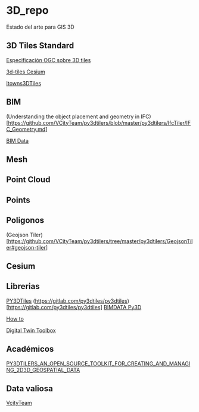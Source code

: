 # 3D_repo
Estado del arte para GIS 3D

## 3D Tiles Standard
[Especificación OGC sobre 3D tiles](https://docs.ogc.org/cs/22-025r4/22-025r4.html#toc12)

[3d-tiles Cesium](https://github.com/CesiumGS/3d-tiles)

[Itowns3DTiles](https://github.com/VCityTeam/UD-SV/blob/master/ImplementationKnowHow/iTowns3Dtiles.md)

## BIM
(Understanding the object placement and geometry in IFC)[https://github.com/VCityTeam/py3dtilers/blob/master/py3dtilers/IfcTiler/IFC_Geometry.md]

[BIM Data](https://developers.bimdata.io/viewer/#introduction)

## Mesh

## Point Cloud

## Points

## Poligonos
(Geojson Tiler)[https://github.com/VCityTeam/py3dtilers/tree/master/py3dtilers/GeojsonTiler#geojson-tiler]
## Cesium


## Librerias
[PY3DTiles](https://py3dtiles.org/)  (https://gitlab.com/py3dtiles/py3dtiles)[https://gitlab.com/py3dtiles/py3dtiles]
[BIMDATA Py3D](https://github.com/bimdata/py3dtiles)

[How to](https://github.com/VCityTeam/UD-SV/tree/master/ImplementationKnowHow)

[Digital Twin Toolbox](https://github.com/geosolutions-it/digital-twin-toolbox/wiki)



## Académicos
[PY3DTILERS_AN_OPEN_SOURCE_TOOLKIT_FOR_CREATING_AND_MANAGING_2D3D_GEOSPATIAL_DATA](https://www.researchgate.net/publication/364580688_PY3DTILERS_AN_OPEN_SOURCE_TOOLKIT_FOR_CREATING_AND_MANAGING_2D3D_GEOSPATIAL_DATA/fulltext/63533ec08d4484154a20ffec/PY3DTILERS-AN-OPEN-SOURCE-TOOLKIT-FOR-CREATING-AND-MANAGING-2D-3D-GEOSPATIAL-DATA.pdf?origin=publication_detail&_tp=eyJjb250ZXh0Ijp7ImZpcnN0UGFnZSI6InB1YmxpY2F0aW9uIiwicGFnZSI6InB1YmxpY2F0aW9uRG93bmxvYWQiLCJwcmV2aW91c1BhZ2UiOiJwdWJsaWNhdGlvbiJ9fQ&__cf_chl_tk=vNTeM066rAPAMzCKRg6uVG0zsVVj3vv.cKXRnBt1DGQ-1741260458-1.0.1.1-erIdVL1ezj1rLSGwD3sB.Vj0IUhlO0D1j2gh_2xnkIQ)

## Data valiosa
[VcityTeam](https://github.com/VCityTeam)
